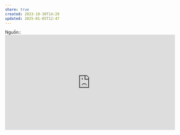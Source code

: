 ```yaml
---
share: true
created: 2023-10-30T14:29
updated: 2025-01-05T12:47
---
```

Nguồn:: <iframe width="560" height="315" src="https://www.youtube.com/embed/O4xNJsjtN6E?si=L2uBh_rK-esSI8QQ" title="YouTube video player" frameborder="0" allow="accelerometer; autoplay; clipboard-write; encrypted-media; gyroscope; picture-in-picture; web-share" referrerpolicy="strict-origin-when-cross-origin" allowfullscreen></iframe>